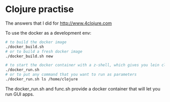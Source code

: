 # Clojure practise

The answers that I did for http://www.4clojure.com

To use the docker as a development env:
```bash
# to build the docker image
./docker_build.sh
# or to build a fresh docker image
./docker_build.sh new

# to start the docker container with a z-shell, which gives you lein clojure development env.
./docker_run.sh
# or to put any command that you want to run as parameters
./docker_run.sh ls /home/clojure

```

The docker_run.sh and func.sh provide a docker container that will let you run GUI apps. 

